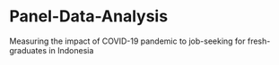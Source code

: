 # Panel-Data-Analysis
Measuring the impact of COVID-19 pandemic to job-seeking for fresh-graduates in Indonesia  
